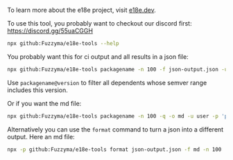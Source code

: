 To learn more about the e18e project, visit [e18e.dev](https://e18e.dev).

To use this tool, you probably want to checkout our discord first: https://discord.gg/55uaCGGH

```sh
npx github:Fuzzyma/e18e-tools --help
```

You probably want this for ci output and all results in a json file:

```sh
npx github:Fuzzyma/e18e-tools packagename -n 100 -f json-output.json -u user -p 'password' -U couchdbdatabase
```

Use `packagename@version` to filter all dependents whose semver range includes this version.

Or if you want the md file:

```sh
npx github:Fuzzyma/e18e-tools packagename -n 100 -q -o md -u user -p 'password' -U couchdbdatabase > md-output.md
```

Alternatively you can use the `format` command to turn a json into a different output. Here an md file:

```sh
npx -p github:Fuzzyma/e18e-tools format json-output.json -f md -n 100
```
